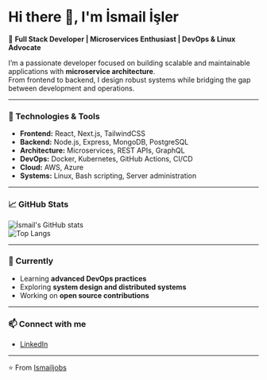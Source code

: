 # Hi there 👋, I'm İsmail İşler

🚀 **Full Stack Developer | Microservices Enthusiast | DevOps & Linux Advocate**

I’m a passionate developer focused on building scalable and maintainable applications with **microservice architecture**.  
From frontend to backend, I design robust systems while bridging the gap between development and operations.  

---

### 🔧 Technologies & Tools
- **Frontend:** React, Next.js, TailwindCSS  
- **Backend:** Node.js, Express, MongoDB, PostgreSQL  
- **Architecture:** Microservices, REST APIs, GraphQL  
- **DevOps:** Docker, Kubernetes, GitHub Actions, CI/CD  
- **Cloud:** AWS, Azure  
- **Systems:** Linux, Bash scripting, Server administration  

---

### 📈 GitHub Stats
![İsmail's GitHub stats](https://github-readme-stats.vercel.app/api?username=Ismailjobs&show_icons=true&theme=radical)  
![Top Langs](https://github-readme-stats.vercel.app/api/top-langs/?username=Ismailjobs&layout=compact&theme=radical)

---

### 🌱 Currently
- Learning **advanced DevOps practices**  
- Exploring **system design and distributed systems**  
- Working on **open source contributions**  

---

### 📫 Connect with me
- [LinkedIn](www.linkedin.com/in/ismail-işler-4114b7280)
  
---
⭐️ From [Ismailjobs](https://github.com/Ismailjobs)
